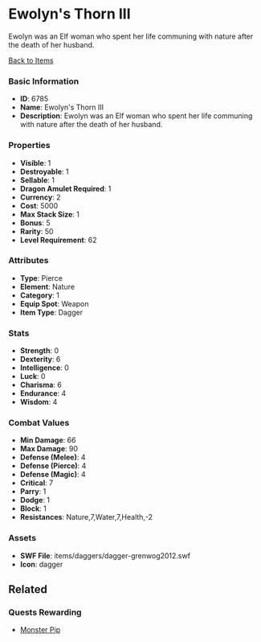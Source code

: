 # Ewolyn's Thorn III

Ewolyn was an Elf woman who spent her life communing with nature after the death of her husband.

[Back to Items](../items.md)

### Basic Information

- **ID**: 6785
- **Name**: Ewolyn&#039;s Thorn III
- **Description**: Ewolyn was an Elf woman who spent her life communing with nature after the death of her husband.

### Properties

- **Visible**: 1
- **Destroyable**: 1
- **Sellable**: 1
- **Dragon Amulet Required**: 1
- **Currency**: 2
- **Cost**: 5000
- **Max Stack Size**: 1
- **Bonus**: 5
- **Rarity**: 50
- **Level Requirement**: 62

### Attributes

- **Type**: Pierce
- **Element**: Nature
- **Category**: 1
- **Equip Spot**: Weapon
- **Item Type**: Dagger

### Stats

- **Strength**: 0
- **Dexterity**: 6
- **Intelligence**: 0
- **Luck**: 0
- **Charisma**: 6
- **Endurance**: 4
- **Wisdom**: 4

### Combat Values

- **Min Damage**: 66
- **Max Damage**: 90
- **Defense (Melee)**: 4
- **Defense (Pierce)**: 4
- **Defense (Magic)**: 4
- **Critical**: 7
- **Parry**: 1
- **Dodge**: 1
- **Block**: 1
- **Resistances**: Nature,7,Water,7,Health,-2

### Assets

- **SWF File**: items/daggers/dagger-grenwog2012.swf
- **Icon**: dagger

## Related

### Quests Rewarding

- [Monster Pip](../quests/891-monster-pip.md)

